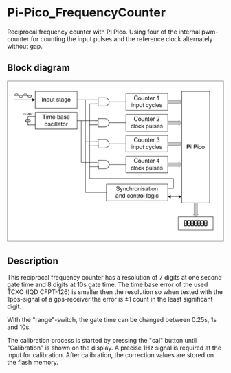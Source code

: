 # Pi-Pico_FrequencyCounter
Reciprocal frequency counter with Pi Pico.
Using four of the internal pwm-counter for counting the input pulses and the reference clock alternately without gap.

## Block diagram
![blockdiagram](docs/blockdiagram.png)

## Description
This reciprocal frequency counter has a resolution of 7 digits at one second gate time and 8 digits at 10s gate time.
The time base error of the used TCXO (IQD CFPT-126) is smaller then the resolution so when tested with the 1pps-signal of a gps-receiver the error is ±1 count in the least significant digit.

With the "range"-switch, the gate time can be changed between 0.25s, 1s and 10s.

The calibration process is started by pressing the "cal" button until "Calibration" is shown on the display. A precise 1Hz signal is required at the input for calibration. After calibration, the correction values are stored on the flash memory.
